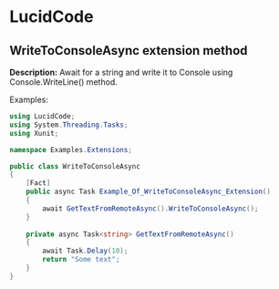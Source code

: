 # LucidCode

## **WriteToConsoleAsync** extension method

**Description:** Await for a string and write it to Console using Console.WriteLine() method.

Examples:

```csharp
using LucidCode;
using System.Threading.Tasks;
using Xunit;

namespace Examples.Extensions;

public class WriteToConsoleAsync
{
    [Fact]
    public async Task Example_Of_WriteToConsoleAsync_Extension()
    {
        await GetTextFromRemoteAsync().WriteToConsoleAsync();
    }
    
    private async Task<string> GetTextFromRemoteAsync()
    {
        await Task.Delay(10);
        return "Some text";
    }
}

```

